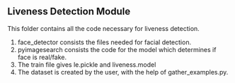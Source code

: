 ## Liveness Detection Module
This folder contains all the code necessary for liveness detection. 

 1. face_detector consists the files needed for facial detection. 
 2. pyimagesearch consists the code for the model which determines if face is real/fake. 
 3. The train file gives le.pickle and liveness.model
 4. The dataset is created by the user, with the help of gather_examples.py. 
